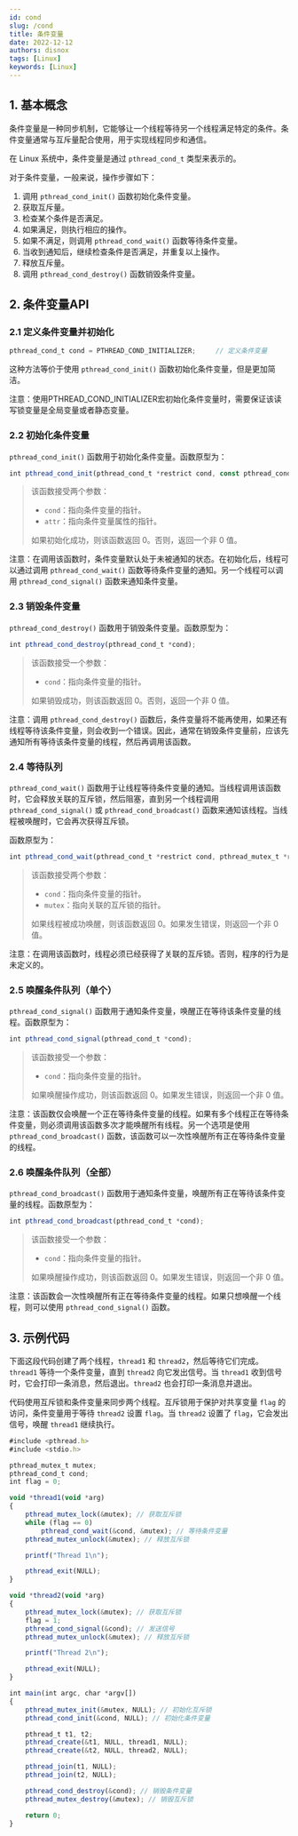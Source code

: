 ```yaml
---
id: cond
slug: /cond
title: 条件变量
date: 2022-12-12
authors: disnox
tags: [Linux]
keywords: [Linux]
---
```


<!-- truncate -->

## 1. 基本概念

条件变量是一种同步机制，它能够让一个线程等待另一个线程满足特定的条件。条件变量通常与互斥量配合使用，用于实现线程同步和通信。

在 Linux 系统中，条件变量是通过 `pthread_cond_t` 类型来表示的。

对于条件变量，一般来说，操作步骤如下：

1. 调用 `pthread_cond_init()` 函数初始化条件变量。
2. 获取互斥量。
3. 检查某个条件是否满足。
4. 如果满足，则执行相应的操作。
5. 如果不满足，则调用 `pthread_cond_wait()` 函数等待条件变量。
6. 当收到通知后，继续检查条件是否满足，并重复以上操作。
7. 释放互斥量。
8. 调用 `pthread_cond_destroy()` 函数销毁条件变量。

## 2. 条件变量API

### 2.1 定义条件变量并初始化

```jsx showLineNumbers
pthread_cond_t cond = PTHREAD_COND_INITIALIZER;		// 定义条件变量
```

这种方法等价于使用 `pthread_cond_init()` 函数初始化条件变量，但是更加简洁。

注意：使用PTHREAD_COND_INITIALIZER宏初始化条件变量时，需要保证该读写锁变量是全局变量或者静态变量。

### 2.2 初始化条件变量

`pthread_cond_init()` 函数用于初始化条件变量。函数原型为：

```jsx showLineNumbers
int pthread_cond_init(pthread_cond_t *restrict cond, const pthread_condattr_t *restrict attr);
```

> 该函数接受两个参数：
>
> - `cond`：指向条件变量的指针。
> - `attr`：指向条件变量属性的指针。
>
> 如果初始化成功，则该函数返回 0。否则，返回一个非 0 值。

注意：在调用该函数时，条件变量默认处于未被通知的状态。在初始化后，线程可以通过调用 `pthread_cond_wait()` 函数等待条件变量的通知。另一个线程可以调用 `pthread_cond_signal()` 函数来通知条件变量。

### 2.3 销毁条件变量

`pthread_cond_destroy()` 函数用于销毁条件变量。函数原型为：

```jsx showLineNumbers
int pthread_cond_destroy(pthread_cond_t *cond);
```

>该函数接受一个参数：
>
>- `cond`：指向条件变量的指针。
>
>如果销毁成功，则该函数返回 0。否则，返回一个非 0 值。

注意：调用 `pthread_cond_destroy()` 函数后，条件变量将不能再使用，如果还有线程等待该条件变量，则会收到一个错误。因此，通常在销毁条件变量前，应该先通知所有等待该条件变量的线程，然后再调用该函数。

### 2.4 等待队列

`pthread_cond_wait()` 函数用于让线程等待条件变量的通知。当线程调用该函数时，它会释放关联的互斥锁，然后阻塞，直到另一个线程调用 `pthread_cond_signal()` 或 `pthread_cond_broadcast()` 函数来通知该线程。当线程被唤醒时，它会再次获得互斥锁。

函数原型为：

```jsx showLineNumbers
int pthread_cond_wait(pthread_cond_t *restrict cond, pthread_mutex_t *restrict mutex);
```

> 该函数接受两个参数：
>
> - `cond`：指向条件变量的指针。
> - `mutex`：指向关联的互斥锁的指针。
>
> 如果线程被成功唤醒，则该函数返回 0。如果发生错误，则返回一个非 0 值。

注意：在调用该函数时，线程必须已经获得了关联的互斥锁。否则，程序的行为是未定义的。

### 2.5 唤醒条件队列（单个）

`pthread_cond_signal()` 函数用于通知条件变量，唤醒正在等待该条件变量的线程。函数原型为：

```jsx showLineNumbers
int pthread_cond_signal(pthread_cond_t *cond);
```

> 该函数接受一个参数：
>
> - `cond`：指向条件变量的指针。
>
> 如果唤醒操作成功，则该函数返回 0。如果发生错误，则返回一个非 0 值。

注意：该函数仅会唤醒一个正在等待条件变量的线程。如果有多个线程正在等待条件变量，则必须调用该函数多次才能唤醒所有线程。另一个选项是使用 `pthread_cond_broadcast()` 函数，该函数可以一次性唤醒所有正在等待条件变量的线程。

### 2.6 唤醒条件队列（全部）

`pthread_cond_broadcast()` 函数用于通知条件变量，唤醒所有正在等待该条件变量的线程。函数原型为：

```jsx showLineNumbers
int pthread_cond_broadcast(pthread_cond_t *cond);
```

> 该函数接受一个参数：
>
> - `cond`：指向条件变量的指针。
>
> 如果唤醒操作成功，则该函数返回 0。如果发生错误，则返回一个非 0 值。

注意：该函数会一次性唤醒所有正在等待条件变量的线程。如果只想唤醒一个线程，则可以使用 `pthread_cond_signal()` 函数。

## 3. 示例代码

下面这段代码创建了两个线程，`thread1` 和 `thread2`，然后等待它们完成。`thread1` 等待一个条件变量，直到 `thread2` 向它发出信号。当 `thread1` 收到信号时，它会打印一条消息，然后退出。`thread2` 也会打印一条消息并退出。

代码使用互斥锁和条件变量来同步两个线程。互斥锁用于保护对共享变量 `flag` 的访问，条件变量用于等待 `thread2` 设置 `flag`。当 `thread2` 设置了 `flag`，它会发出信号，唤醒 `thread1` 继续执行。

```jsx showLineNumbers
#include <pthread.h>
#include <stdio.h>

pthread_mutex_t mutex;
pthread_cond_t cond;
int flag = 0;

void *thread1(void *arg)
{
    pthread_mutex_lock(&mutex); // 获取互斥锁
    while (flag == 0)
        pthread_cond_wait(&cond, &mutex); // 等待条件变量
    pthread_mutex_unlock(&mutex); // 释放互斥锁

    printf("Thread 1\n");

    pthread_exit(NULL);
}

void *thread2(void *arg)
{
    pthread_mutex_lock(&mutex); // 获取互斥锁
    flag = 1;
    pthread_cond_signal(&cond); // 发送信号
    pthread_mutex_unlock(&mutex); // 释放互斥锁

    printf("Thread 2\n");

    pthread_exit(NULL);
}

int main(int argc, char *argv[])
{
    pthread_mutex_init(&mutex, NULL); // 初始化互斥锁
    pthread_cond_init(&cond, NULL); // 初始化条件变量

    pthread_t t1, t2;
    pthread_create(&t1, NULL, thread1, NULL);
    pthread_create(&t2, NULL, thread2, NULL);

    pthread_join(t1, NULL);
    pthread_join(t2, NULL);

    pthread_cond_destroy(&cond); // 销毁条件变量
    pthread_mutex_destroy(&mutex); // 销毁互斥锁

    return 0;
}
```



















